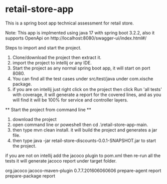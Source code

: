 # retail-store-app
This is a spring boot app technical assessment for retail store.

Note: This app is implmented using java 17 with spring boot 3.2.2, also it supports OpenApi on http://localhost:8080/swagger-ui/index.html#/

Steps to import and start the project.

1. Clone/download the project then extract it.
2. import the project to intellij or any IDE.
3. Start the project as any normal spring boot app, it will start on port 8080.
4. You can find all the test cases under src/test/java under com.xische package.
5. if you are on intellij just right click on the project then click Run 'all tests' with coverage, it will generate a report for the covered lines, and as you will find it will be 100% for service and controller layers.


** Start the project from command line **
1. download the project
2. open command line or poweshell then cd .\retail-store-app-main\.
3. then type mvn clean install. it will build the project and generates a jar file.
4. then type java -jar retail-store-discounts-0.0.1-SNAPSHOT.jar to start the project.


if you are not on intellij add the jacoco plugin to pom.xml then re-run all the tests it will generate jacoco report under target folder.

<plugin>
    <groupId>org.jacoco</groupId>
    <artifactId>jacoco-maven-plugin</artifactId>
    <version>0.7.7.201606060606</version>
    <executions>
        <execution>
            <goals>
                <goal>prepare-agent</goal>
            </goals>
        </execution>
        <execution>
            <id>report</id>
            <phase>prepare-package</phase>
            <goals>
                <goal>report</goal>
            </goals>
        </execution>
    </executions>
</plugin>
